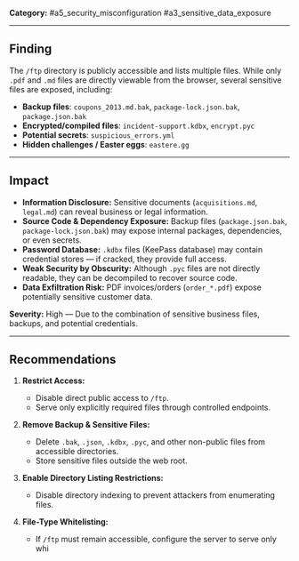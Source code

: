 
**Category:** #a5_security_misconfiguration #a3_sensitive_data_exposure  

---

## Finding  
The `/ftp` directory is publicly accessible and lists multiple files. While only `.pdf` and `.md` files are directly viewable from the browser, several sensitive files are exposed, including:  
- **Backup files**: `coupons_2013.md.bak`, `package-lock.json.bak`, `package.json.bak`  
- **Encrypted/compiled files**: `incident-support.kdbx`, `encrypt.pyc`  
- **Potential secrets**: `suspicious_errors.yml`  
- **Hidden challenges / Easter eggs**: `eastere.gg`  
---
## Impact  
- **Information Disclosure:** Sensitive documents (`acquisitions.md`, `legal.md`) can reveal business or legal information.  
- **Source Code & Dependency Exposure:** Backup files (`package.json.bak`, `package-lock.json.bak`) may expose internal packages, dependencies, or even secrets.  
- **Password Database:** `.kdbx` files (KeePass database) may contain credential stores — if cracked, they provide full access.  
- **Weak Security by Obscurity:** Although `.pyc` files are not directly readable, they can be decompiled to recover source code.  
- **Data Exfiltration Risk:** PDF invoices/orders (`order_*.pdf`) expose potentially sensitive customer data.  

**Severity:** High — Due to the combination of sensitive business files, backups, and potential credentials.  

---
## Recommendations  
1. **Restrict Access:**  
   - Disable direct public access to `/ftp`.  
   - Serve only explicitly required files through controlled endpoints.  

2. **Remove Backup & Sensitive Files:**  
   - Delete `.bak`, `.json`, `.kdbx`, `.pyc`, and other non-public files from accessible directories.  
   - Store sensitive files outside the web root.  

3. **Enable Directory Listing Restrictions:**  
   - Disable directory indexing to prevent attackers from enumerating files.  

4. **File-Type Whitelisting:**  
   - If `/ftp` must remain accessible, configure the server to serve only whi
